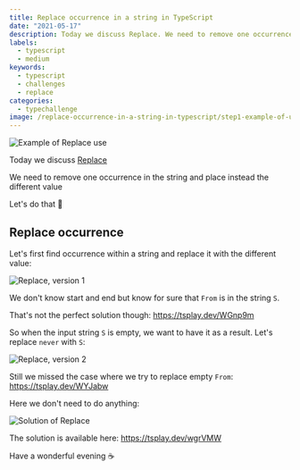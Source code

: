 ```yaml
---
title: Replace occurrence in a string in TypeScript
date: "2021-05-17"
description: Today we discuss Replace. We need to remove one occurrence in the string and place instead the different value. Let's do that 🚀
labels:
  - typescript
  - medium
keywords:
  - typescript
  - challenges
  - replace
categories:
  - typechallenge
image: /replace-occurrence-in-a-string-in-typescript/step1-example-of-use.png
---
```


![Example of Replace use](/replace-occurrence-in-a-string-in-typescript/step1-example-of-use.png)

Today we discuss [Replace](https://github.com/type-challenges/type-challenges/blob/master/questions/116-medium-replace/README.md)

We need to remove one occurrence in the string and place instead the different value

Let's do that 🚀

## Replace occurrence

Let's first find occurrence within a string and replace it with the different value:

![Replace, version 1](/replace-occurrence-in-a-string-in-typescript/step2-solution-v1.png)

We don't know start and end but know for sure that `From` is in the string `S`.

That's not the perfect solution though: https://tsplay.dev/WGnp9m

So when the input string `S` is empty, we want to have it as a result. Let's replace `never` with `S`:

![Replace, version 2](/replace-occurrence-in-a-string-in-typescript/step3-solution-v2.png)

Still we missed the case where we try to replace empty `From`: https://tsplay.dev/WYJabw

Here we don't need to do anything:

![Solution of Replace](/replace-occurrence-in-a-string-in-typescript/step4-solution.png)

The solution is available here: https://tsplay.dev/wgrVMW

Have a wonderful evening ☕️
